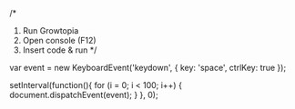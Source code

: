 /*
1) Run Growtopia
2) Open console (F12)
3) Insert code & run
*/


var event = new KeyboardEvent('keydown', {
	key: 'space',
	ctrlKey: true
});

setInterval(function(){
	for (i = 0; i < 100; i++) {
		document.dispatchEvent(event);
	}
}, 0);
